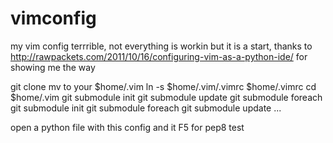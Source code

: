 vimconfig
=========

my vim config
terrrible, not everything is workin but it is a start, thanks to http://rawpackets.com/2011/10/16/configuring-vim-as-a-python-ide/
for showing me the way


git clone
mv to your $home/.vim
ln -s $home/.vim/.vimrc $home/.vimrc
cd $home/.vim
git submodule init
git submodule update
git submodule foreach git submodule init
git submodule foreach git submodule update
...


open a python file with this config and it F5 for pep8 test
